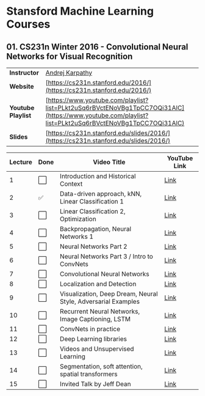 # Stansford Machine Learning Courses

<!-- 
:white_large_square:
:white_check_mark:
 -->

## 01. CS231n Winter 2016 - Convolutional Neural Networks for Visual Recognition

| | |
|-|-|
| **Instructor**       | [Andrej Karpathy](https://karpathy.ai/)|
| **Website**          | [https://cs231n.stanford.edu/2016/](https://cs231n.stanford.edu/2016/)    |
| **Youtube Playlist** | [https://www.youtube.com/playlist?list=PLkt2uSq6rBVctENoVBg1TpCC7OQi31AlC](https://www.youtube.com/playlist?list=PLkt2uSq6rBVctENoVBg1TpCC7OQi31AlC) |
|**Slides**| [https://cs231n.stanford.edu/slides/2016/](https://cs231n.stanford.edu/slides/2016/)|


| Lecture | Done                  | Video Title                                                               | YouTube Link |
|---------|-----------------------|---------------------------------------------------------------------------|--------------|
| 1       | :white_large_square:  | Introduction and Historical Context                                       | [Link](https://www.youtube.com/watch?v=NfnWJUyUJYU&list=PLkt2uSq6rBVctENoVBg1TpCC7OQi31AlC&index=1) |
| 2       | :white_check_mark:  | Data-driven approach, kNN, Linear Classification 1                        | [Link](https://www.youtube.com/watch?v=3zdVZ7tjSYw&list=PLkt2uSq6rBVctENoVBg1TpCC7OQi31AlC&index=2) |
| 3       | :white_large_square:  | Linear Classification 2, Optimization                                     | [Link](https://www.youtube.com/watch?v=7eyZsK6vklU&list=PLkt2uSq6rBVctENoVBg1TpCC7OQi31AlC&index=3) |
| 4       | :white_large_square:  | Backpropagation, Neural Networks 1                                         | [Link](https://www.youtube.com/watch?v=V3alal_qmO4&list=PLkt2uSq6rBVctENoVBg1TpCC7OQi31AlC&index=4) |
| 5       | :white_large_square:  | Neural Networks Part 2                                                    | [Link](https://www.youtube.com/watch?v=JE9Oa80CS7g&list=PLkt2uSq6rBVctENoVBg1TpCC7OQi31AlC&index=5) |
| 6       | :white_large_square:  | Neural Networks Part 3 / Intro to ConvNets                                 | [Link](https://www.youtube.com/watch?v=9WK7PJ2SJxY&list=PLkt2uSq6rBVctENoVBg1TpCC7OQi31AlC&index=6) |
| 7       | :white_large_square:  | Convolutional Neural Networks                                              | [Link](https://www.youtube.com/watch?v=A2YMgVLkrnk&list=PLkt2uSq6rBVctENoVBg1TpCC7OQi31AlC&index=7) |
| 8       | :white_large_square:  | Localization and Detection                                                 | [Link](https://www.youtube.com/watch?v=0miqm-Q4EcU&list=PLkt2uSq6rBVctENoVBg1TpCC7OQi31AlC&index=8) |
| 9       | :white_large_square:  | Visualization, Deep Dream, Neural Style, Adversarial Examples              | [Link](https://www.youtube.com/watch?v=ti-uR5UHcFE&list=PLkt2uSq6rBVctENoVBg1TpCC7OQi31AlC&index=9) |
| 10      | :white_large_square:  | Recurrent Neural Networks, Image Captioning, LSTM                          | [Link](https://www.youtube.com/watch?v=TVgjXKTGKeE&list=PLkt2uSq6rBVctENoVBg1TpCC7OQi31AlC&index=10) |
| 11      | :white_large_square:  | ConvNets in practice                                                       | [Link](https://www.youtube.com/watch?v=vWzEUhY0CxA&list=PLkt2uSq6rBVctENoVBg1TpCC7OQi31AlC&index=11) |
| 12      | :white_large_square:  | Deep Learning libraries                                                    | [Link](https://www.youtube.com/watch?v=CP0QFhoSAX8&list=PLkt2uSq6rBVctENoVBg1TpCC7OQi31AlC&index=12) |
| 13      | :white_large_square:  | Videos and Unsupervised Learning                                           | [Link](https://www.youtube.com/watch?v=n_kLL_F-JDU&list=PLkt2uSq6rBVctENoVBg1TpCC7OQi31AlC&index=13) |
| 14      | :white_large_square:  | Segmentation, soft attention, spatial transformers                         | [Link](https://www.youtube.com/watch?v=EwzY2nG9bxY&list=PLkt2uSq6rBVctENoVBg1TpCC7OQi31AlC&index=14) |
| 15      | :white_large_square:  | Invited Talk by Jeff Dean                                                  | [Link](https://www.youtube.com/watch?v=K8E9zRMsO9s&list=PLkt2uSq6rBVctENoVBg1TpCC7OQi31AlC&index=15) |



